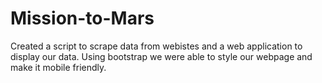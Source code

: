 # Mission-to-Mars

Created a script to scrape data from webistes and a web application to display our data.
Using bootstrap we were able to style our webpage and make it mobile friendly.

